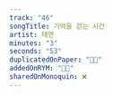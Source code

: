 ```yaml
---
track: "46"
songTitle: 기억을 걷는 시간
artist: 태연
minutes: "3"
seconds: "53"
duplicatedOnPaper: "👍🏻"
addedOnRYM: "👍🏻"
sharedOnMonoquin: ❌
---
```

